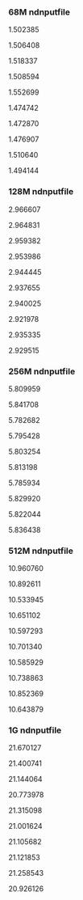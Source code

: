 ### 68M ndnputfile

1.502385

1.506408

1.518337

1.508594

1.552699

1.474742

1.472870

1.476907

1.510640

1.494144

### 128M ndnputfile

2.966607

2.964831

2.959382

2.953986

2.944445

2.937655

2.940025

2.921978

2.935335

2.929515

### 256M ndnputfile

5.809959

5.841708

5.782682

5.795428

5.803254

5.813198

5.785934

5.829920

5.822044

5.836438

### 512M ndnputfile

10.960760

10.892611

10.533945

10.651102

10.597293

10.701340

10.585929

10.738863

10.852369

10.643879

### 1G ndnputfile

21.670127

21.400741

21.144064

20.773978

21.315098

21.001624

21.105682

21.121853

21.258543

20.926126

